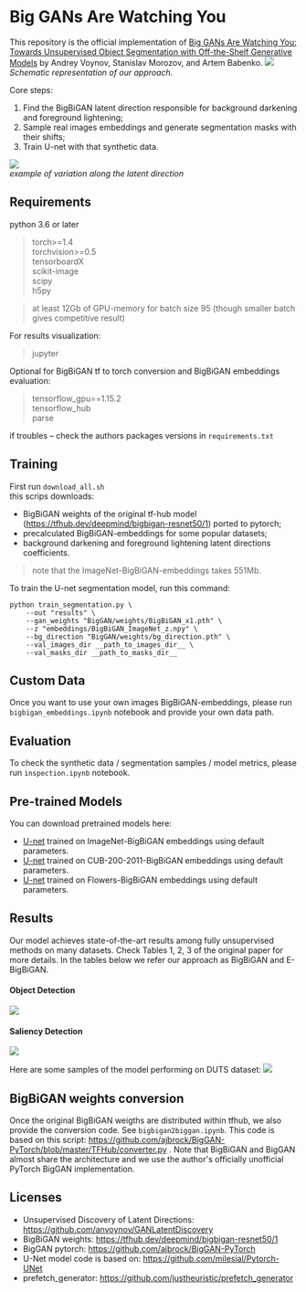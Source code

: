 # Big GANs Are Watching You

This repository is the official implementation of [Big GANs Are Watching You: Towards Unsupervised Object Segmentation with Off-the-Shelf Generative Models](https://arxiv.org/abs/2006.04988) by Andrey Voynov, Stanislav Morozov, and Artem Babenko.
![](images/gen_scheme.jpg)\
_Schematic representation of our approach._

Core steps:
1. Find the BigBiGAN latent direction responsible for background darkening and foreground lightening;
2. Sample real images embeddings and generate segmentation masks with their shifts;
3. Train U-net with that synthetic data.

![](images/bigbigan_dog2_bg.gif)\
_example of variation along the latent direction_

## Requirements

python 3.6 or later
>torch>=1.4\
torchvision>=0.5\
tensorboardX\
scikit-image\
scipy\
h5py

> at least 12Gb of GPU-memory for batch size 95 (though smaller batch gives competitive result)

For results visualization:
>jupyter

Optional for BigBiGAN tf to torch conversion and BigBiGAN embeddings evaluation:
> tensorflow_gpu==1.15.2\
tensorflow_hub\
parse

if troubles – check the authors packages versions in ```requirements.txt```

## Training

First run ```download_all.sh```\
this scrips downloads:
- BigBiGAN weights of the original tf-hub model (https://tfhub.dev/deepmind/bigbigan-resnet50/1) ported to pytorch;
- precalculated BigBiGAN-embeddings for some popular datasets;
- background darkening and foreground lightening latent directions coefficients.
> note that the ImageNet-BigBiGAN-embeddings takes 551Mb.

To train the U-net segmentation model, run this command:

```train
python train_segmentation.py \
    --out "results" \
    --gan_weights "BigGAN/weights/BigBiGAN_x1.pth" \
    --z "embeddings/BigBiGAN_ImageNet_z.npy" \
    --bg_direction "BigGAN/weights/bg_direction.pth" \
    --val_images_dir __path_to_images_dir__ \
    --val_masks_dir __path_to_masks_dir__ 
```

## Custom Data

Once you want to use your own images BigBiGAN-embeddings, please run ```bigbigan_embeddings.ipynb``` notebook and provide your own data path.


## Evaluation

To check the synthetic data / segmentation samples / model metrics, please run
```inspection.ipynb``` notebook.

## Pre-trained Models

You can download pretrained models here:

- [U-net](https://www.dropbox.com/s/3nty6x7fwof7xyv/u_net_imagenet.pth) trained on ImageNet-BigBiGAN embeddings using default parameters.
- [U-net](https://www.dropbox.com/s/90odh34ddpjvuxk/u_net_cub2002011.pth) trained on CUB-200-2011-BigBiGAN embeddings using default parameters.
- [U-net](https://www.dropbox.com/s/fk8r9q0tvwaxbpl/u_net_flowers.pth) trained on Flowers-BigBiGAN embeddings using default parameters.

## Results

Our model achieves state-of-the-art results among fully unsupervised methods on many datasets.
Check Tables 1, 2, 3 of the original paper for more details.
In the tables below we refer our approach as BigBiGAN and E-BigBiGAN.

#### Object Detection
![](images/detection.png)

#### Saliency Detection
![](images/saliency.png)

Here are some samples of the model performing on DUTS dataset:
![](images/duts_samples.jpg)

## BigBiGAN weights conversion
Once the original BigBiGAN weigths are distributed within tfhub, we also provide the conversion code. See ```bigbigan2biggan.ipynb```. This code is based on this script: https://github.com/ajbrock/BigGAN-PyTorch/blob/master/TFHub/converter.py . Note that BigBiGAN and BigGAN almost share the architecture and we use the author's officially unofficial PyTorch BigGAN implementation.

## Licenses

- Unsupervised Discovery of Latent Directions: https://github.com/anvoynov/GANLatentDiscovery
- BigBiGAN weights: https://tfhub.dev/deepmind/bigbigan-resnet50/1
- BigGAN pytorch: https://github.com/ajbrock/BigGAN-PyTorch
- U-Net model code is based on: https://github.com/milesial/Pytorch-UNet
- prefetch_generator: https://github.com/justheuristic/prefetch_generator
